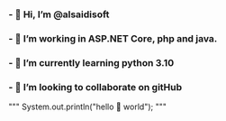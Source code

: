 ### - 👋 Hi, I’m @alsaidisoft
### - 👀 I’m working in ASP.NET Core, php and java.
### - 🌱 I’m currently learning python 3.10
### - 💞️ I’m looking to collaborate on gitHub

"""
System.out.println("hello 🤗 world");
"""
